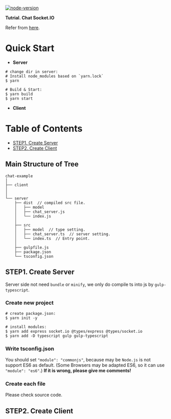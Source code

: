 [![node-version](https://img.shields.io/badge/node-10.13.0-brightgreen.svg)](https://github.com/nodejs/node)

**Tutrial. Chat Socket.IO**

Refer from [here](https://github.com/nilshartmann/socket-io-typescript-chat).

# Quick Start

* **Server**

```console
# change dir in server:
# Install node_modules based on `yarn.lock`
$ yarn

# Build & Start:
$ yarn build
$ yarn start
```

* **Client**

# Table of Contents

* [STEP1. Create Server](#step1-create-server)
* [STEP2. Create Client](#step2-create-client)

## Main Structure of Tree

```
chat-example
│
├── client
│
│
└── server
    ├── dist  // compiled src file.
    │   ├── model
    │   ├── chat_server.js
    │   └── index.js
    │
    ├── src
    │   ├── model  // type setting.
    │   ├── chat_server.ts  // server setting.
    │   └── index.ts  // Entry point.
    │
    ├── gulpfile.js
    ├── package.json
    └── tsconfig.json
```

## STEP1. Create Server
Server side not need `bundle` or `minify`, we only do compile ts into js by `gulp-typescript`.

### Create new project

```console
# create package.json:
$ yarn init -y

# install modules:
$ yarn add express socket.io @types/express @types/socket.io
$ yarn add -D typescript gulp gulp-typescript
```

### Write tsconfig.json

You should set `"module": "commonjs"`, because may be `Node.js` is not support ES6 as default.
(Some Browsers may be adapted ES6, so it can use `"module": "es6"`.)
**If it is wrong, please give me comments!**

### Create each file

Please check source code.

## STEP2. Create Client
